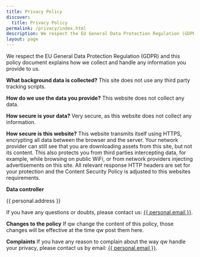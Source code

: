 ```yaml
---
title: Privacy Policy
discover:
  title: Privacy Policy
permalink: /privacy/index.html
description: We respect the EU General Data Protection Regulation (GDPR). This policy document explains how we collect and handle any information you provide to us.
layout: page
---
```


We respect the EU General Data Protection Regulation (GDPR) and this policy document explains how we collect and handle any information you provide to us.

**What background data is collected?**
This site does not use any third party tracking scripts.

**How do we use the data you provide?**
This website does not collect any data.

**How secure is your data?**
Very secure, as this website does not collect any information.

**How secure is this website?**
This website transmits itself using HTTPS, encrypting all data between the browser and the server. Your network provider can still see that you are downloading assets from this site, but not its content. This also protects you from third parties intercepting data, for example, while browsing on public WiFi, or from network providers injecting advertisements on this site. All relevant response HTTP headers are set for your protection and the Content Security Policy is adjusted to this websites requirements.

**Data controller**

{{ personal.address }}

If you have any questions or doubts, please contact us: <a href="mailto:{{ personal.email }}">{{ personal.email }}</a>.

**Changes to the policy**
If qw change the content of this policy, those changes will be effective at the time qw post them here.

**Complaints**
If you have any reason to complain about the way qw handle your privacy, please contact us by email: <a href="mailto:{{ personal.email }}">{{ personal.email }}</a>.
